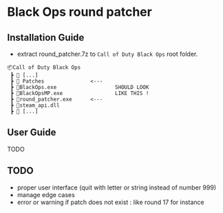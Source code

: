 # Black Ops round patcher
 
## Installation Guide

- extract round_patcher.7z to `Call of Duty Black Ops` root folder.

```
📦Call of Duty Black Ops
 ┣ 📂 [...]
 ┣ 📂 Patches               <---
 ┣ 📜BlackOps.exe                   SHOULD LOOK
 ┣ 📜BlackOpsMP.exe                 LIKE THIS !
 ┣ 📜round_patcher.exe      <---
 ┣ 📜steam_api.dll
 ┣ 📜 [...]
```

## User Guide

TODO

## TODO

- proper user interface (quit with letter or string instead of number 999)
- manage edge cases
 -  error or warning if patch does not exist : like round 17 for instance
